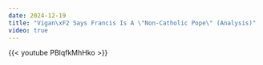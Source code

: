 ```yaml
---
date: 2024-12-19
title: "Vigan\xF2 Says Francis Is A \"Non-Catholic Pope\" (Analysis)"
video: true
---
```



{{< youtube PBlqfkMhHko >}}
